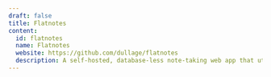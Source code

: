 ```yaml
---
draft: false
title: Flatnotes
content:
  id: flatnotes
  name: Flatnotes
  website: https://github.com/dullage/flatnotes
  description: A self-hosted, database-less note-taking web app that utilizes a flat folder of markdown files for storage.
---
```

